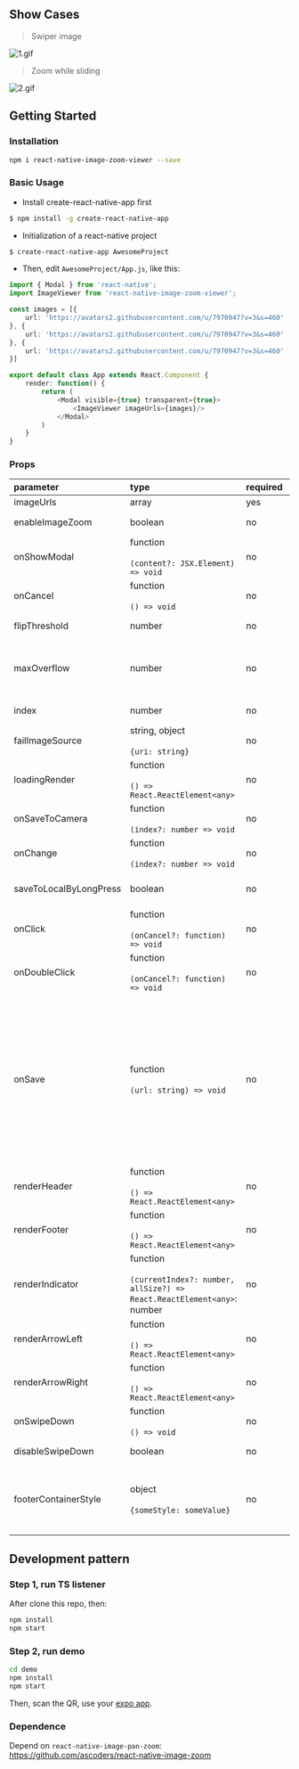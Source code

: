 ## Show Cases

> Swiper image

![1.gif](https://cloud.githubusercontent.com/assets/7970947/21086300/388dedfc-c056-11e6-955e-0a2a0b541f7f.gif)

> Zoom while sliding

![2.gif](https://cloud.githubusercontent.com/assets/7970947/21086323/7355face-c056-11e6-8d68-384000d41d47.gif)

## Getting Started

### Installation

```bash
npm i react-native-image-zoom-viewer --save
```

### Basic Usage

* Install create-react-native-app first

```bash
$ npm install -g create-react-native-app
```

* Initialization of a react-native project

```bash
$ create-react-native-app AwesomeProject
```

* Then, edit `AwesomeProject/App.js`, like this:

```typescript
import { Modal } from 'react-native';
import ImageViewer from 'react-native-image-zoom-viewer';

const images = [{
    url: 'https://avatars2.githubusercontent.com/u/7970947?v=3&s=460'
}, {
    url: 'https://avatars2.githubusercontent.com/u/7970947?v=3&s=460'
}, {
    url: 'https://avatars2.githubusercontent.com/u/7970947?v=3&s=460'
}]

export default class App extends React.Component {
    render: function() {
        return (
            <Modal visible={true} transparent={true}>
                <ImageViewer imageUrls={images}/>
            </Modal>
        )
    }
}
```

### Props
|parameter|type|required|description|default|
|:---|:---|:---|:---|:---|
|imageUrls|array|yes|Image Source||
|enableImageZoom|boolean|no|Enable image zoom|`true`|
|onShowModal|function<br><br>`(content?: JSX.Element) => void`|no|The callback for show modal|`() => {}`|
|onCancel|function<br><br>`() => void`|no|The callback for cancel modal|`() => {}`|
|flipThreshold|number|no|Swipe threshold of the next page|`80`|
|maxOverflow|number|no|The X position maximum, that current page can slide to the next page|`300`|
|index|number|no|Init index of images|`0`|
|failImageSource|string, object<br><br>`{uri: string}`|no|placeholder for fail|`''`|
|loadingRender|function<br><br>`() => React.ReactElement<any>`|no|placeholder for loading|`() => null`|
|onSaveToCamera|function<br><br>`(index?: number => void`|no|The callback for save to camera|`() => {}`|
|onChange|function<br><br>`(index?: number => void`|no|When the image changed|`() => {}`|
|saveToLocalByLongPress|boolean|no|Enable save to camera when long press|`true`|
|onClick|function<br><br>`(onCancel?: function) => void`|no|Onclick|`(onCancel) => {onCancel()}`|
|onDoubleClick|function<br><br>`(onCancel?: function) => void`|no|OnDoubleClick|`(onCancel) => {onCancel()}`|
|onSave|function<br><br>`(url: string) => void`|no|The picture is saved to the local method, if you write this method will not call the system default method for Android does not support saveToCameraRoll remote picture, you can call this callback in Android call native interface||
|renderHeader|function<br><br>`() => React.ReactElement<any>`|no|Custom header|`() => null`|
|renderFooter|function<br><br>`() => React.ReactElement<any>`|no|Custom footer|`() => null`|
|renderIndicator|function<br><br>`(currentIndex?: number, allSize?) => React.ReactElement<any>`: number|no|Custom indicator|`(currentIndex, allSize) => currentIndex + "/" + allSize`|
|renderArrowLeft|function<br><br>`() => React.ReactElement<any>`|no|Custom left arrow|`() => null`|
|renderArrowRight|function<br><br>`() => React.ReactElement<any>`|no|Cutsom right arrow|`() => null`|
|onSwipeDown|function<br><br>`() => void`|no|Callback for swipe down|`() => null`|
|disableSwipeDown|boolean|no|Disable swipe down interactions|`false`|
|footerContainerStyle|object<br><br>`{someStyle: someValue}`|no|custom style props for container that will be holding your footer that you pass|`bottom: 0, position: "absolute", zIndex: 9999 `|

## Development pattern

### Step 1, run TS listener

After clone this repo, then:

```bash
npm install
npm start
```

### Step 2, run demo

```bash
cd demo
npm install
npm start
```

Then, scan the QR, use your [expo app](https://expo.io./).

### Dependence

Depend on `react-native-image-pan-zoom`: https://github.com/ascoders/react-native-image-zoom
